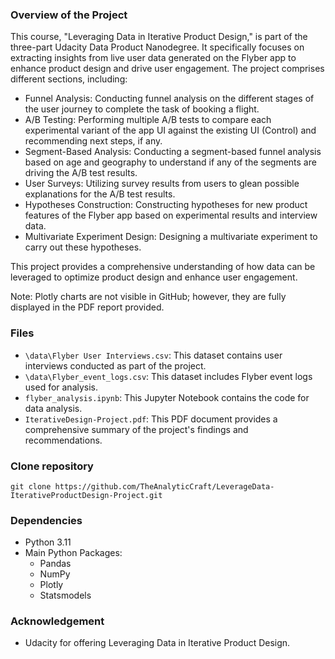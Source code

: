 
### Overview of the Project

This course, "Leveraging Data in Iterative Product Design," is part of the three-part Udacity Data Product Nanodegree. It specifically focuses on extracting insights from live user data generated on the Flyber app to enhance product design and drive user engagement. The project comprises different sections, including:  

- Funnel Analysis: Conducting funnel analysis on the different stages of the user journey to complete the task of booking a flight.  
- A/B Testing: Performing multiple A/B tests to compare each experimental variant of the app UI against the existing UI (Control) and recommending next steps, if any.  
- Segment-Based Analysis: Conducting a segment-based funnel analysis based on age and geography to understand if any of the segments are driving the A/B test results.  
- User Surveys: Utilizing survey results from users to glean possible explanations for the A/B test results.  
- Hypotheses Construction: Constructing hypotheses for new product features of the Flyber app based on experimental results and interview data.  
- Multivariate Experiment Design: Designing a multivariate experiment to carry out these hypotheses.  

This project provides a comprehensive understanding of how data can be leveraged to optimize product design and enhance user engagement.  

Note: Plotly charts are not visible in GitHub; however, they are fully displayed in the PDF report provided.

### Files  

- `\data\Flyber User Interviews.csv`: This dataset contains user interviews conducted as part of the project.  
- `\data\Flyber_event_logs.csv`: This dataset includes Flyber event logs used for analysis.  
- `flyber_analysis.ipynb`: This Jupyter Notebook contains the code for data analysis.  
- `IterativeDesign-Project.pdf`: This PDF document provides a comprehensive summary of the project's findings and recommendations. 

### Clone repository

```
git clone https://github.com/TheAnalyticCraft/LeverageData-IterativeProductDesign-Project.git
```

### Dependencies  

- Python 3.11
- Main Python Packages:  
    - Pandas
    - NumPy
    - Plotly
    - Statsmodels


### Acknowledgement

- Udacity for offering Leveraging Data in Iterative Product Design.
